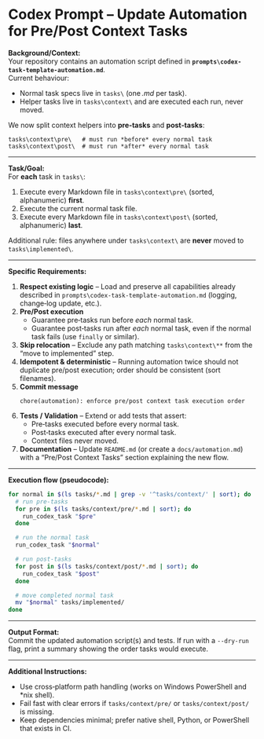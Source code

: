 # Codex Prompt – Update Automation for Pre/Post Context Tasks

**Background/Context:**  
Your repository contains an automation script defined in **`prompts\codex-task-template-automation.md`**.  
Current behaviour:

* Normal task specs live in `tasks\` (one *.md* per task).  
* Helper tasks live in `tasks\context\` and are executed each run, never moved.  

We now split context helpers into **pre‑tasks** and **post‑tasks**:

```
tasks\context\pre\   # must run *before* every normal task
tasks\context\post\  # must run *after* every normal task
```

---

**Task/Goal:**  
For **each** task in `tasks\`:

1. Execute every Markdown file in `tasks\context\pre\` (sorted, alphanumeric) **first**.  
2. Execute the current normal task file.  
3. Execute every Markdown file in `tasks\context\post\` (sorted, alphanumeric) **last**.  

Additional rule: files anywhere under `tasks\context\` are **never** moved to `tasks\implemented\`.

---

**Specific Requirements:**

1. **Respect existing logic** – Load and preserve all capabilities already described in `prompts\codex-task-template-automation.md` (logging, change‑log update, etc.).  
2. **Pre/Post execution**  
   * Guarantee pre‑tasks run before *each* normal task.  
   * Guarantee post‑tasks run after *each* normal task, even if the normal task fails (use `finally` or similar).  
3. **Skip relocation** – Exclude any path matching `tasks\context\**` from the “move to implemented” step.  
4. **Idempotent & deterministic** – Running automation twice should not duplicate pre/post execution; order should be consistent (sort filenames).  
5. **Commit message**  
   ```
   chore(automation): enforce pre/post context task execution order
   ```  
6. **Tests / Validation** – Extend or add tests that assert:  
   * Pre‑tasks executed before every normal task.  
   * Post‑tasks executed after every normal task.  
   * Context files never moved.  
7. **Documentation** – Update `README.md` (or create a `docs/automation.md`) with a “Pre/Post Context Tasks” section explaining the new flow.

---

**Execution flow (pseudocode):**

```bash
for normal in $(ls tasks/*.md | grep -v '^tasks/context/' | sort); do
  # run pre‑tasks
  for pre in $(ls tasks/context/pre/*.md | sort); do
    run_codex_task "$pre"
  done

  # run the normal task
  run_codex_task "$normal"

  # run post‑tasks
  for post in $(ls tasks/context/post/*.md | sort); do
    run_codex_task "$post"
  done

  # move completed normal task
  mv "$normal" tasks/implemented/
done
```

---

**Output Format:**  
Commit the updated automation script(s) and tests. If run with a `--dry-run` flag, print a summary showing the order tasks would execute.

---

**Additional Instructions:**  
* Use cross‑platform path handling (works on Windows PowerShell and *nix shell).  
* Fail fast with clear errors if `tasks/context/pre/` or `tasks/context/post/` is missing.  
* Keep dependencies minimal; prefer native shell, Python, or PowerShell that exists in CI.

